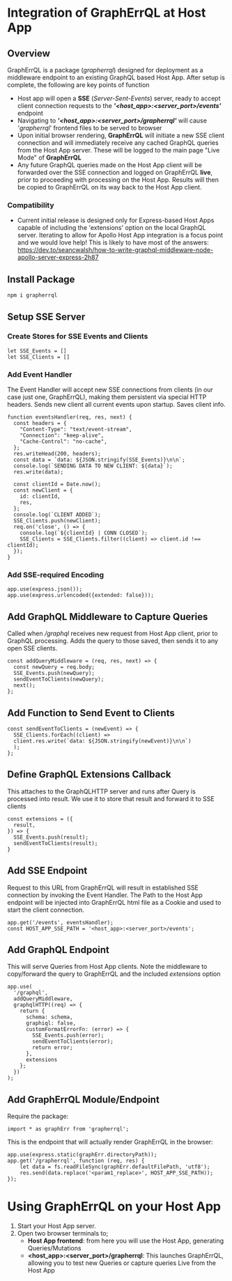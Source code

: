 # **Integration of GraphErrQL at Host App**

## **Overview**

GraphErrQL is a package (_grapherrql_) designed for deployment as a middleware endpoint to an existing GraphQL based Host App. After setup is complete, the following are key points of function

- Host app will open a **SSE** (_Server-Sent-Events_) server, ready to accept client connection requests to the **_'\<host_app>:\<server_port>/events'_** endpoint
- Navigating to **_'\<host_app>:\<server_port>/grapherrql'_** will cause '_grapherrql_' frontend files to be served to browser
- Upon initial browser rendering, **GraphErrQL** will initiate a new SSE client connection and will immediately receive any cached GraphQL queries from the Host App server. These will be logged to the main page "Live Mode" of **GraphErrQL**
- Any future GraphQL queries made on the Host App client will be forwarded over the SSE connection and logged on GraphErrQL **live**, prior to proceeding with processing on the Host App. Results will then be copied to GraphErrQL on its way back to the Host App client.

### Compatibility

- Current initial release is designed only for Express-based Host Apps capable of including the 'extensions' option on the local GraphQL server. Iterating to allow for Apollo Host App integration is a focus point and we would love help! This is likely to have most of the answers: https://dev.to/seancwalsh/how-to-write-graphql-middleware-node-apollo-server-express-2h87

## Install Package

```
npm i grapherrql
```

## **Setup SSE Server**

### Create Stores for SSE Events and Clients

```
let SSE_Events = []
let SSE_Clients = []
```

### Add Event Handler

The Event Handler will accept new SSE connections from clients (in our case just one, GraphErrQL), making them persistent via special HTTP headers. Sends new client all current events upon startup. Saves client info.

```
function eventsHandler(req, res, next) {
  const headers = {
    "Content-Type": "text/event-stream",
    "Connection": "keep-alive",
    "Cache-Control": "no-cache",
  };
  res.writeHead(200, headers);
  const data = `data: ${JSON.stringify(SSE_Events)}\n\n`;
  console.log(`SENDING DATA TO NEW CLIENT: ${data}`);
  res.write(data);

  const clientId = Date.now();
  const newClient = {
    id: clientId,
    res,
  };
  console.log(`CLIENT ADDED`);
  SSE_Clients.push(newClient);
  req.on('close', () => {
    console.log(`${clientId} | CONN CLOSED`);
    SSE_Clients = SSE_Clients.filter((client) => client.id !== clientId);
  });
}
```

### Add SSE-required Encoding

```
app.use(express.json());
app.use(express.urlencoded({extended: false}));
```

## Add GraphQL Middleware to Capture Queries

Called when _/graphql_ receives new request from Host App client, prior to GraphQL processing. Adds the query to those saved, then sends it to any open SSE clients.

```
const addQueryMiddleware = (req, res, next) => {
  const newQuery = req.body;
  SSE_Events.push(newQuery);
  sendEventToClients(newQuery);
  next();
};
```

## Add Function to Send Event to Clients

```
const sendEventToClients = (newEvent) => {
  SSE_Clients.forEach((client) =>
  client.res.write(`data: ${JSON.stringify(newEvent)}\n\n`)
  );
};
```

## Define GraphQL Extensions Callback

This attaches to the GraphQLHTTP server and runs after Query is processed into result. We use it to store that result and forward it to SSE clients

```
const extensions = ({
  result,
}) => {
  SSE_Events.push(result);
  sendEventToClients(result);
}
```

## Add SSE Endpoint

Request to this URL from GraphErrQL will result in established SSE connection by invoking the Event Handler. The Path to the Host App endpoint will be injected into GraphErrQL html file as a Cookie and used to start the client connection.

```
app.get('/events', eventsHandler);
const HOST_APP_SSE_PATH = '<host_app>:<server_port>/events';
```

## Add GraphQL Endpoint

This will serve Queries from Host App clients. Note the middleware to copy/forward the query to GraphErrQL and the included _extensions_ option

```
app.use(
  '/graphql',
  addQueryMiddleware,
  graphqlHTTP((req) => {
    return {
      schema: schema,
      graphiql: false,
      customFormatErrorFn: (error) => {
        SSE_Events.push(error);
        sendEventToClients(error);
        return error;
      },
      extensions
    };
  })
);
```

## Add GraphErrQL Module/Endpoint

Require the package:

```
import * as graphErr from 'grapherrql';
```

This is the endpoint that will actually render GraphErrQL in the browser:

```
app.use(express.static(graphErr.directoryPath));
app.get('/grapherrql', function (req, res) {
    let data = fs.readFileSync(graphErr.defaultFilePath, 'utf8');
    res.send(data.replace('<param1_replace>', HOST_APP_SSE_PATH));
});
```

# Using GraphErrQL on your Host App

1. Start your Host App server.
2. Open two browser terminals to;
    - **Host App frontend**: from here you will use the Host App, generating Queries/Mutations
    - **<host_app>:<server_port>/grapherrql**: This launches GraphErrQL, allowing you to test new Queries or capture queries Live from the Host App

